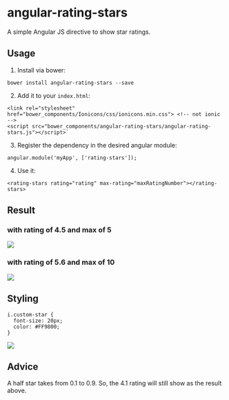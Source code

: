 # angular-rating-stars
A simple Angular JS directive to show star ratings.

## Usage

1) Install via bower:

`bower install angular-rating-stars --save`

2) Add it to your `index.html`:

 ```
 <link rel="stylesheet" href="bower_components/Ionicons/css/ionicons.min.css"> <!-- not ionic -->
 <script src="bower_components/angular-rating-stars/angular-rating-stars.js"></script>`
 ```

3) Register the dependency in the desired angular module:

`angular.module('myApp', ['rating-stars']);`

4) Use it:

`<rating-stars rating="rating" max-rating="maxRatingNumber"></rating-stars>`

## Result

### with rating of 4.5 and max of 5

![](http://i.imgur.com/GZThtWx.png)

### with rating of 5.6 and max of 10

![](http://i.imgur.com/2nBaXFT.png)

## Styling

```
i.custom-star {
  font-size: 20px;
  color: #FF9800;
}
```
![](http://i.imgur.com/uwHZhjL.png)

## Advice
A half star takes from 0.1 to 0.9. So, the 4.1 rating will still show as the result above.
